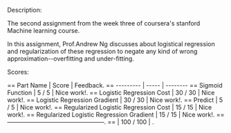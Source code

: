 Description:

The second assignment from the week three of coursera's stanford Machine learning course.

In this assignment, Prof.Andrew Ng discusses about logistical regression and regularization of these regression to negate any kind of wrong approximation--overfitting and under-fitting.

Scores:
 
==  Part Name |     Score | Feedback.
== --------- |     ----- | --------
== Sigmoid Function |   5 /   5 | Nice work!.
== Logistic Regression Cost |  30 /  30 | Nice work!.
== Logistic Regression Gradient |  30 /  30 | Nice work!.
== Predict |   5 /   5 | Nice work!.
== Regularized Logistic Regression Cost |  15 /  15 | Nice work!.
== Regularized Logistic Regression Gradient |  15 /  15 | Nice work!.
== ————————————————.
== | 100 / 100 | . 